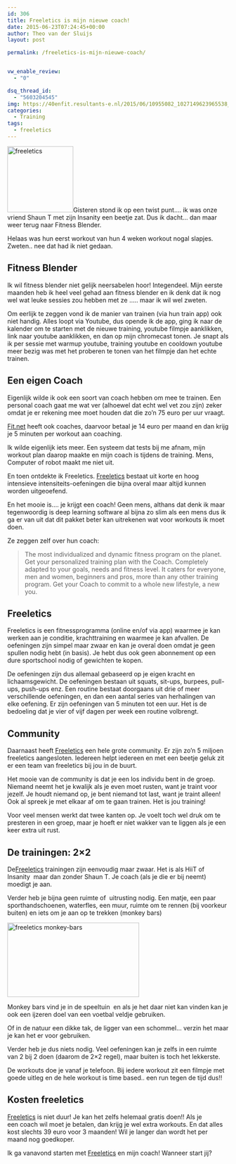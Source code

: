```yaml
---
id: 306
title: Freeletics is mijn nieuwe coach!
date: 2015-06-23T07:24:45+00:00
author: Theo van der Sluijs
layout: post

permalink: /freeletics-is-mijn-nieuwe-coach/


vw_enable_review:
  - "0"

dsq_thread_id:
  - "5603204545"
img: https://40enfit.resultants-e.nl/2015/06/10955082_1027149623965538_5712663435688962450_o.jpg
categories:
  - Training
tags:
  - freeletics
---
```

[<img class="alignleft size-thumbnail wp-image-309" src="https://40enfit.resultants-e.nl/2015/06/11043192_1612083052358952_6589216528253545437_n-150x150.png" alt="freeletics" width="150" height="150" srcset="https://40enfit.resultants-e.nl/2015/06/11043192_1612083052358952_6589216528253545437_n-150x150.png 150w, https://40enfit.resultants-e.nl/2015/06/11043192_1612083052358952_6589216528253545437_n-80x80.png 80w, https://40enfit.resultants-e.nl/2015/06/11043192_1612083052358952_6589216528253545437_n-360x360.png 360w" sizes="(max-width: 150px) 100vw, 150px" />](https://40enfit.resultants-e.nl/2015/06/11043192_1612083052358952_6589216528253545437_n.png)Gisteren stond ik op een twist punt&#8230;. ik was onze vriend Shaun T met zijn Insanity een beetje zat. Dus ik dacht&#8230; dan maar weer terug naar Fitness Blender.

Helaas was hun eerst workout van hun 4 weken workout nogal slapjes. Zweten.. nee dat had ik niet gedaan.<!--more-->

## Fitness Blender

Ik wil fitness blender niet gelijk neersabelen hoor! Integendeel. Mijn eerste maanden heb ik heel veel gehad aan fitness blender en ik denk dat ik nog wel wat leuke sessies zou hebben met ze &#8230;.. maar ik wil wel zweten.

Om eerlijk te zeggen vond ik de manier van trainen (via hun train app) ook niet handig. Alles loopt via Youtube, dus opende ik de app, ging ik naar de kalender om te starten met de nieuwe training, youtube filmpje aanklikken, link naar youtube aanklikken, en dan op mijn chromecast tonen. Je snapt als ik per sessie met warmup youtube, training youtube en cooldown youtube meer bezig was met het proberen te tonen van het filmpje dan het echte trainen.

## Een eigen Coach

Eigenlijk wilde ik ook een soort van coach hebben om mee te trainen. Een personal coach gaat me wat ver (alhoewel dat echt wel vet zou zijn) zeker omdat je er rekening mee moet houden dat die zo&#8217;n 75 euro per uur vraagt.

[Fit.net](http://fit.net/) heeft ook coaches, daarvoor betaal je 14 euro per maand en dan krijg je 5 minuten per workout aan coaching.

Ik wilde eigenlijk iets meer. Een systeem dat tests bij me afnam, mijn workout plan daarop maakte en mijn coach is tijdens de training. Mens, Computer of robot maakt me niet uit.

En toen ontdekte ik Freeletics. [Freeletics](https://www.freeletics.com/r/theov-SywtcT) bestaat uit korte en hoog intensieve intensiteits-oefeningen die bijna overal maar altijd kunnen worden uitgeoefend.

En het mooie is&#8230;. je krijgt een coach! Geen mens, althans dat denk ik maar tegenwoordig is deep learning software al bijna zo slim als een mens dus ik ga er van uit dat dit pakket beter kan uitrekenen wat voor workouts ik moet doen.

Ze zeggen zelf over hun coach:

> The most individualized and dynamic fitness program on the planet. Get your personalized training plan with the Coach. Completely adapted to your goals, needs and fitness level. It caters for everyone, men and women, beginners and pros, more than any other training program. Get your Coach to commit to a whole new lifestyle, a new you.

## Freeletics

Freeletics is een fitnessprogramma (online en/of via app) waarmee je kan werken aan je conditie, krachttraining en waarmee je kan afvallen. De oefeningen zijn simpel maar zwaar en kan je overal doen omdat je geen spullen nodig hebt (in basis). Je hebt dus ook geen abonnement op een dure sportschool nodig of gewichten te kopen.

De oefeningen zijn dus allemaal gebaseerd op je eigen kracht en lichaamsgewicht. De oefeningen bestaan uit squats, sit-ups, burpees, pull-ups, push-ups enz. Een routine bestaat doorgaans uit drie of meer verschillende oefeningen, en dan een aantal series van herhalingen van elke oefening. Er zijn oefeningen van 5 minuten tot een uur. Het is de bedoeling dat je vier of vijf dagen per week een routine volbrengt.

## Community

Daarnaast heeft [Freeletics](https://www.freeletics.com/r/theov-SywtcT) een hele grote community. Er zijn zo&#8217;n 5 miljoen freeletics aangesloten. Iedereen helpt iedereen en met een beetje geluk zit er een team van freeletics bij jou in de buurt.

Het mooie van de community is dat je een los individu bent in de groep. Niemand neemt het je kwalijk als je even moet rusten, want je traint voor jezelf. Je houdt niemand op, je bent niemand tot last, want je traint alleen! Ook al spreek je met elkaar af om te gaan trainen. Het is jou training!

Voor veel mensen werkt dat twee kanten op. Je voelt toch wel druk om te presteren in een groep, maar je hoeft er niet wakker van te liggen als je een keer extra uit rust.

## De trainingen: 2&#215;2

De[Freeletics](https://www.freeletics.com/r/theov-SywtcT) trainingen zijn eenvoudig maar zwaar. Het is als HiiT of Insanity  maar dan zonder Shaun T. Je coach (als je die er bij neemt) moedigt je aan.

Verder heb je bijna geen ruimte of  uitrusting nodig. Een matje, een paar sporthandschoenen, waterfles, een muur, ruimte om te rennen (bij voorkeur buiten) en iets om je aan op te trekken (monkey bars)

<img class="alignleft size-medium wp-image-311" src="https://40enfit.resultants-e.nl/2015/06/monkey-bars-300x169.jpg" alt="freeletics monkey-bars" width="300" height="169" srcset="https://40enfit.resultants-e.nl/2015/06/monkey-bars-300x169.jpg 300w, https://40enfit.resultants-e.nl/2015/06/monkey-bars-1024x576.jpg 1024w, https://40enfit.resultants-e.nl/2015/06/monkey-bars-750x420.jpg 750w, https://40enfit.resultants-e.nl/2015/06/monkey-bars-1140x641.jpg 1140w" sizes="(max-width: 300px) 100vw, 300px" />

Monkey bars vind je in de speeltuin  en als je het daar niet kan vinden kan je ook een ijzeren doel van een voetbal veldje gebruiken.

Of in de natuur een dikke tak, de ligger van een schommel&#8230; verzin het maar je kan het er voor gebruiken.

Verder heb je dus niets nodig. Veel oefeningen kan je zelfs in een ruimte van 2 bij 2 doen (daarom de 2&#215;2 regel), maar buiten is toch het lekkerste.

De workouts doe je vanaf je telefoon. Bij iedere workout zit een filmpje met goede uitleg en de hele workout is time based.. een run tegen de tijd dus!!

## Kosten freeletics

[Freeletics](https://www.freeletics.com/r/theov-SywtcT) is niet duur! Je kan het zelfs helemaal gratis doen!! Als je een coach wil moet je betalen, dan krijg je wel extra workouts. En dat alles kost slechts 39 euro voor 3 maanden! Wil je langer dan wordt het per maand nog goedkoper.

Ik ga vanavond starten met [Freeletics](https://www.freeletics.com/r/theov-SywtcT) en mijn coach! Wanneer start jij?
